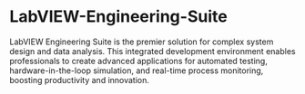 # LabVIEW-Engineering-Suite
LabVIEW Engineering Suite is the premier solution for complex system design and data analysis. This integrated development environment enables professionals to create advanced applications for automated testing, hardware-in-the-loop simulation, and real-time process monitoring, boosting productivity and innovation.
